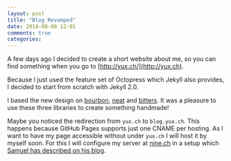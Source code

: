 ```yaml
---
layout: post
title: "Blog Revamped"
date: 2014-08-08 12:01
comments: true
categories:
---
```


A few days ago I decided to create a short website about me, so you can find
something when you go to [http://yux.ch/](http://yux.ch).

Because I just used the feature set of Octopress which Jekyll also provides,
I decided to start from scratch with Jekyll 2.0.

I based the new design on [bourbon](http://bourbon.io/),
[neat](http://neat.bourbon.io/) and [bitters](http://bitters.bourbon.io/).
It was a pleasure to use these three libraries to create something handmade!

Maybe you noticed the redirection from `yux.ch` to `blog.yux.ch`. This happens
because GitHub Pages supports just one CNAME per hosting.
As I want to have my page accessible without under `yux.ch` I will host it by
myself soon.
For this I will configure my server at [nine.ch](http://nine.ch) in a setup which
[Samuel has described on his blog](http://www.crafted.ch/blog/managing-a-few-servers-with-puppet/).
